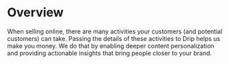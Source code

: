 <h1 id="shopper_activity_overview">Overview</h1>

When selling online, there are many activities your customers (and potential customers) can take. Passing the details of these activities to Drip helps us make you money. We do that by enabling deeper content personalization and providing actionable insights that bring people closer to your brand.
